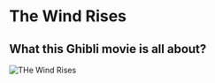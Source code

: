 # **The Wind Rises**




## What this Ghibli movie is all about? 


![THe Wind Rises](https://m.media-amazon.com/images/M/MV5BMTU4NDg0MzkzNV5BMl5BanBnXkFtZTgwODA3Mzc1MDE@._V1_FMjpg_UX1000_.jpg)
